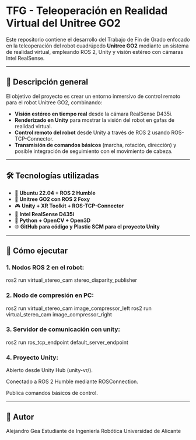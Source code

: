 # TFG - Teleoperación en Realidad Virtual del Unitree GO2

Este repositorio contiene el desarrollo del Trabajo de Fin de Grado enfocado en la teleoperación del robot cuadrúpedo **Unitree GO2** mediante un sistema de realidad virtual, empleando ROS 2, Unity y visión estéreo con cámaras Intel RealSense.

---

## 🧠 Descripción general

El objetivo del proyecto es crear un entorno inmersivo de control remoto para el robot Unitree GO2, combinando:

- **Visión estéreo en tiempo real** desde la cámara RealSense D435i.
- **Renderizado en Unity** para mostrar la visión del robot en gafas de realidad virtual.
- **Control remoto del robot** desde Unity a través de ROS 2 usando ROS-TCP-Connector.
- **Transmisión de comandos básicos** (marcha, rotación, dirección) y posible integración de seguimiento con el movimiento de cabeza.

---

## 🛠️ Tecnologías utilizadas

- 🐧 **Ubuntu 22.04 + ROS 2 Humble**
- 🤖 **Unitree GO2 con ROS 2 Foxy**
- 🎮 **Unity + XR Toolkit + ROS-TCP-Connector**
- 🎥 **Intel RealSense D435i**
- 🧠 **Python + OpenCV + Open3D**
- 🌐 **GitHub para código y Plastic SCM para el proyecto Unity**

---

## 🚀 Cómo ejecutar

### 1. Nodos ROS 2 en el robot:
ros2 run virtual_stereo_cam stereo_disparity_publisher

### 2. Nodo de compresión en PC:
ros2 run virtual_stereo_cam image_compressor_left
ros2 run virtual_stereo_cam image_compressor_right

### 3. Servidor de comunicación con unity:
ros2 run ros_tcp_endpoint default_server_endpoint

### 4. Proyecto Unity:
Abierto desde Unity Hub (unity-vr/).

Conectado a ROS 2 Humble mediante ROSConnection.

Publica comandos básicos de control.

---

## 🙋 Autor
Alejandro Gea
Estudiante de Ingeniería Robótica
Universidad de Alicante